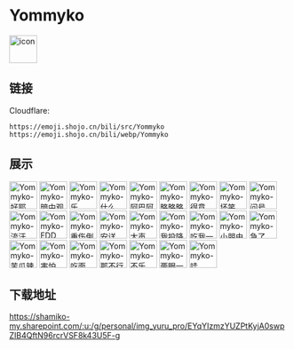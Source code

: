 # Yommyko
<img src="https://emoji.shojo.cn/bili/src/Yommyko/icon.png" width="50" height="50" alt="icon">

## 链接
Cloudflare:
```
https://emoji.shojo.cn/bili/src/Yommyko
https://emoji.shojo.cn/bili/webp/Yommyko
```
## 展示
<img src="https://emoji.shojo.cn/bili/src/Yommyko/Yommyko-好耶.png" width="50" height="50" alt="Yommyko-好耶">
<img src="https://emoji.shojo.cn/bili/src/Yommyko/Yommyko-暗中观察.png" width="50" height="50" alt="Yommyko-暗中观察">
<img src="https://emoji.shojo.cn/bili/src/Yommyko/Yommyko-乐.png" width="50" height="50" alt="Yommyko-乐">
<img src="https://emoji.shojo.cn/bili/src/Yommyko/Yommyko-什么.png" width="50" height="50" alt="Yommyko-什么">
<img src="https://emoji.shojo.cn/bili/src/Yommyko/Yommyko-阿巴阿巴.png" width="50" height="50" alt="Yommyko-阿巴阿巴">
<img src="https://emoji.shojo.cn/bili/src/Yommyko/Yommyko-略略略.png" width="50" height="50" alt="Yommyko-略略略">
<img src="https://emoji.shojo.cn/bili/src/Yommyko/Yommyko-得意.png" width="50" height="50" alt="Yommyko-得意">
<img src="https://emoji.shojo.cn/bili/src/Yommyko/Yommyko-坏笑.png" width="50" height="50" alt="Yommyko-坏笑">
<img src="https://emoji.shojo.cn/bili/src/Yommyko/Yommyko-问号.png" width="50" height="50" alt="Yommyko-问号">
<img src="https://emoji.shojo.cn/bili/src/Yommyko/Yommyko-流汗.png" width="50" height="50" alt="Yommyko-流汗">
<img src="https://emoji.shojo.cn/bili/src/Yommyko/Yommyko-EDD.png" width="50" height="50" alt="Yommyko-EDD">
<img src="https://emoji.shojo.cn/bili/src/Yommyko/Yommyko-重伤倒地.png" width="50" height="50" alt="Yommyko-重伤倒地">
<img src="https://emoji.shojo.cn/bili/src/Yommyko/Yommyko-安详.png" width="50" height="50" alt="Yommyko-安详">
<img src="https://emoji.shojo.cn/bili/src/Yommyko/Yommyko-大声.png" width="50" height="50" alt="Yommyko-大声">
<img src="https://emoji.shojo.cn/bili/src/Yommyko/Yommyko-我投降.png" width="50" height="50" alt="Yommyko-我投降">
<img src="https://emoji.shojo.cn/bili/src/Yommyko/Yommyko-吃我一拳.png" width="50" height="50" alt="Yommyko-吃我一拳">
<img src="https://emoji.shojo.cn/bili/src/Yommyko/Yommyko-小朋由.png" width="50" height="50" alt="Yommyko-小朋由">
<img src="https://emoji.shojo.cn/bili/src/Yommyko/Yommyko-急了.png" width="50" height="50" alt="Yommyko-急了">
<img src="https://emoji.shojo.cn/bili/src/Yommyko/Yommyko-苦瓜辣椒.png" width="50" height="50" alt="Yommyko-苦瓜辣椒">
<img src="https://emoji.shojo.cn/bili/src/Yommyko/Yommyko-害怕.png" width="50" height="50" alt="Yommyko-害怕">
<img src="https://emoji.shojo.cn/bili/src/Yommyko/Yommyko-吃面.png" width="50" height="50" alt="Yommyko-吃面">
<img src="https://emoji.shojo.cn/bili/src/Yommyko/Yommyko-那不行.png" width="50" height="50" alt="Yommyko-那不行">
<img src="https://emoji.shojo.cn/bili/src/Yommyko/Yommyko-不乐.png" width="50" height="50" alt="Yommyko-不乐">
<img src="https://emoji.shojo.cn/bili/src/Yommyko/Yommyko-两眼一黑.png" width="50" height="50" alt="Yommyko-两眼一黑">
<img src="https://emoji.shojo.cn/bili/src/Yommyko/Yommyko-哇.png" width="50" height="50" alt="Yommyko-哇">

## 下载地址

https://shamiko-my.sharepoint.com/:u:/g/personal/img_yuru_pro/EYqYIzmzYUZPtKyjA0swpZIB4QftN96rcrVSF8k43U5F-g